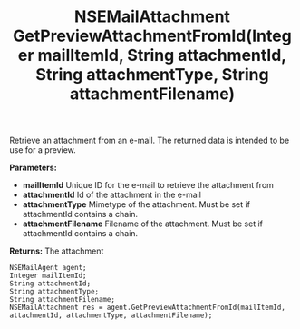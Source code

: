﻿---
uid: crmscript_ref_NSEMailAgent_GetPreviewAttachmentFromId
title: NSEMailAttachment GetPreviewAttachmentFromId(Integer mailItemId, String attachmentId, String attachmentType, String attachmentFilename)
intellisense: NSEMailAgent.GetPreviewAttachmentFromId
keywords: NSEMailAgent, GetPreviewAttachmentFromId
so.topic: reference
---

Retrieve an attachment from an e-mail. The returned data is intended to be use for a preview.

**Parameters:**
 - **mailItemId** Unique ID for the e-mail to retrieve the attachment from
 - **attachmentId** Id of the attachment in the e-mail
 - **attachmentType** Mimetype of the attachment. Must be set if attachmentId contains a chain.
 - **attachmentFilename** Filename of the attachment. Must be set if attachmentId contains a chain.

**Returns:** The attachment

```crmscript
NSEMailAgent agent;
Integer mailItemId;
String attachmentId;
String attachmentType;
String attachmentFilename;
NSEMailAttachment res = agent.GetPreviewAttachmentFromId(mailItemId, attachmentId, attachmentType, attachmentFilename);
```

